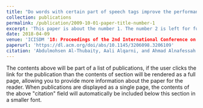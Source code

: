 ```yaml
---
title: "Do words with certain part of speech tags improve the performance of Arabic text classification?"
collection: publications
permalink: /publication/2009-10-01-paper-title-number-1
excerpt: 'This paper is about the number 1. The number 2 is left for future work.'
date: 2018-04-09
venue: 'ICISDM '18: Proceedings of the 2nd International Conference on Information System and Data Mining'
paperurl: 'https://dl.acm.org/doi/abs/10.1145/3206098.3206109'
citation: 'Abdulmohsen Al-Thubaity, Aali Alqarni, and Ahmad Alnafessah. (2018). "Do Words with Certain Part of Speech Tags Improve the Performance of Arabic Text Classification?" <i>Proceedings of the 2nd International Conference on Information System and Data Mining (ICISDM ’18)</i>. Association for Computing Machinery, New York, NY, USA, pages 155-161.'
---
```



The contents above will be part of a list of publications, if the user clicks the link for the publication than the contents of section will be rendered as a full page, allowing you to provide more information about the paper for the reader. When publications are displayed as a single page, the contents of the above "citation" field will automatically be included below this section in a smaller font.


